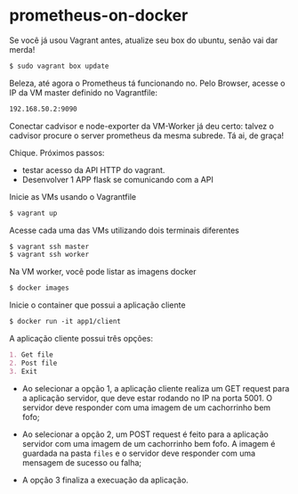 # prometheus-on-docker

Se você já usou Vagrant antes, atualize seu box do ubuntu, senão vai dar merda!

```markdown
$ sudo vagrant box update
```

Beleza, até agora o Prometheus tá funcionando no. Pelo Browser, acesse o IP da VM master definido no Vagrantfile:

```markdown
192.168.50.2:9090
```
Conectar cadvisor e node-exporter da VM-Worker já deu certo:
talvez o cadvisor procure o server prometheus da mesma subrede. Tá ai, de graça! 

Chique. Próximos passos: 
- testar acesso da API HTTP do vagrant. 
- Desenvolver 1 APP flask se comunicando com a API

Inicie as VMs usando o Vagrantfile

```markdown
$ vagrant up
```

Acesse cada uma das VMs utilizando dois terminais diferentes

```markdown
$ vagrant ssh master
$ vagrant ssh worker
```

Na VM worker, você pode listar as imagens docker

```markdown
$ docker images
```

Inicie o container que possui a aplicação cliente

```markdown
$ docker run -it app1/client
```

A aplicação cliente possui três opções:

```markdown
1. Get file
2. Post file
3. Exit
```

- Ao selecionar a opção 1, a aplicação cliente realiza um GET request para a aplicação servidor, que deve estar rodando no IP na porta 5001. O servidor deve responder com uma imagem de um cachorrinho bem fofo;

- Ao selecionar a opção 2, um POST request é feito para a aplicação servidor com uma imagem de um cachorrinho bem fofo. A imagem é guardada na pasta `files` e o servidor deve responder com uma mensagem de sucesso ou falha;

- A opção 3 finaliza a execuação da aplicação.
